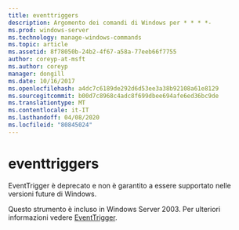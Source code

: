 ```yaml
---
title: eventtriggers
description: Argomento dei comandi di Windows per * * * *-
ms.prod: windows-server
ms.technology: manage-windows-commands
ms.topic: article
ms.assetid: 8f78050b-24b2-4f67-a58a-77eeb66f7755
author: coreyp-at-msft
ms.author: coreyp
manager: dongill
ms.date: 10/16/2017
ms.openlocfilehash: a4dc7c6189de292d6d53ee3a38b92108a61e8129
ms.sourcegitcommit: b00d7c8968c4adc8f699dbee694afe6ed36bc9de
ms.translationtype: MT
ms.contentlocale: it-IT
ms.lasthandoff: 04/08/2020
ms.locfileid: "80845024"
---
```

# <a name="eventtriggers"></a>eventtriggers



EventTrigger è deprecato e non è garantito a essere supportato nelle versioni future di Windows.

Questo strumento è incluso in Windows Server 2003. Per ulteriori informazioni vedere [EventTrigger](https://technet.microsoft.com/library/cc773308(v=ws.10).aspx).